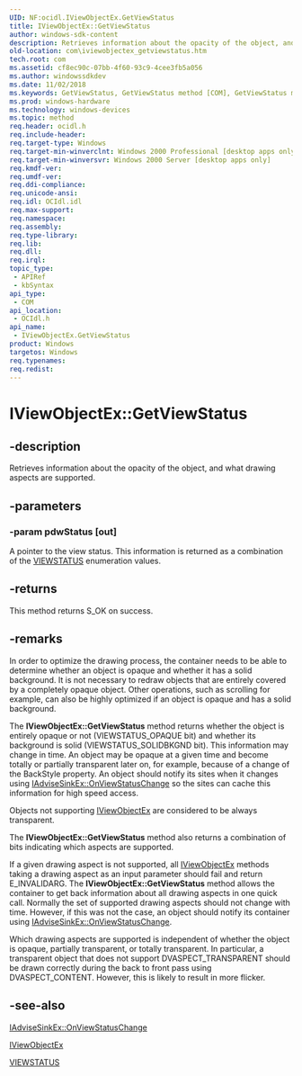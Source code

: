 ```yaml
---
UID: NF:ocidl.IViewObjectEx.GetViewStatus
title: IViewObjectEx::GetViewStatus
author: windows-sdk-content
description: Retrieves information about the opacity of the object, and what drawing aspects are supported.
old-location: com\iviewobjectex_getviewstatus.htm
tech.root: com
ms.assetid: cf8ec90c-07bb-4f60-93c9-4cee3fb5a056
ms.author: windowssdkdev
ms.date: 11/02/2018
ms.keywords: GetViewStatus, GetViewStatus method [COM], GetViewStatus method [COM],IViewObjectEx interface, IViewObjectEx interface [COM],GetViewStatus method, IViewObjectEx.GetViewStatus, IViewObjectEx::GetViewStatus, _ole_iviewobjectex_getviewstatus, com.iviewobjectex_getviewstatus, ocidl/IViewObjectEx::GetViewStatus
ms.prod: windows-hardware
ms.technology: windows-devices
ms.topic: method
req.header: ocidl.h
req.include-header: 
req.target-type: Windows
req.target-min-winverclnt: Windows 2000 Professional [desktop apps only]
req.target-min-winversvr: Windows 2000 Server [desktop apps only]
req.kmdf-ver: 
req.umdf-ver: 
req.ddi-compliance: 
req.unicode-ansi: 
req.idl: OCIdl.idl
req.max-support: 
req.namespace: 
req.assembly: 
req.type-library: 
req.lib: 
req.dll: 
req.irql: 
topic_type:
 - APIRef
 - kbSyntax
api_type:
 - COM
api_location:
 - OCIdl.h
api_name:
 - IViewObjectEx.GetViewStatus
product: Windows
targetos: Windows
req.typenames: 
req.redist: 
---
```


# IViewObjectEx::GetViewStatus


## -description


Retrieves information about the opacity of the object, and what drawing aspects are supported.


## -parameters




### -param pdwStatus [out]

A pointer to the view status. This information is returned as a combination of the <a href="https://msdn.microsoft.com/7b3118af-db29-4eb1-9b1b-38a8ebe42f19">VIEWSTATUS</a> enumeration values.


## -returns



This method returns S_OK on success.




## -remarks



In order to optimize the drawing process, the container needs to be able to determine whether an object is opaque and whether it has a solid background. It is not necessary to redraw objects that are entirely covered by a completely opaque object. Other operations, such as scrolling for example, can also be highly optimized if an object is opaque and has a solid background.

The <b>IViewObjectEx::GetViewStatus</b> method returns whether the object is entirely opaque or not (VIEWSTATUS_OPAQUE bit) and whether its background is solid (VIEWSTATUS_SOLIDBKGND bit). This information may change in time. An object may be opaque at a given time and become totally or partially transparent later on, for example, because of a change of the BackStyle property. An object should notify its sites when it changes using <a href="https://msdn.microsoft.com/9d5129aa-341c-4c69-8c0c-b7c3e62a57c1">IAdviseSinkEx::OnViewStatusChange</a> so the sites can cache this information for high speed access.

Objects not supporting <a href="https://msdn.microsoft.com/4e677ec6-9c9e-4ee7-bb7f-1df6e590319b">IViewObjectEx</a> are considered to be always transparent.

The <b>IViewObjectEx::GetViewStatus</b> method also returns a combination of bits indicating which aspects are supported.

If a given drawing aspect is not supported, all <a href="https://msdn.microsoft.com/4e677ec6-9c9e-4ee7-bb7f-1df6e590319b">IViewObjectEx</a> methods taking a drawing aspect as an input parameter should fail and return E_INVALIDARG. The <b>IViewObjectEx::GetViewStatus</b> method allows the container to get back information about all drawing aspects in one quick call. Normally the set of supported drawing aspects should not change with time. However, if this was not the case, an object should notify its container using <a href="https://msdn.microsoft.com/9d5129aa-341c-4c69-8c0c-b7c3e62a57c1">IAdviseSinkEx::OnViewStatusChange</a>.

Which drawing aspects are supported is independent of whether the object is opaque, partially transparent, or totally transparent. In particular, a transparent object that does not support DVASPECT_TRANSPARENT should be drawn correctly during the back to front pass using DVASPECT_CONTENT. However, this is likely to result in more flicker.




## -see-also




<a href="https://msdn.microsoft.com/9d5129aa-341c-4c69-8c0c-b7c3e62a57c1">IAdviseSinkEx::OnViewStatusChange</a>



<a href="https://msdn.microsoft.com/4e677ec6-9c9e-4ee7-bb7f-1df6e590319b">IViewObjectEx</a>



<a href="https://msdn.microsoft.com/7b3118af-db29-4eb1-9b1b-38a8ebe42f19">VIEWSTATUS</a>
 

 


